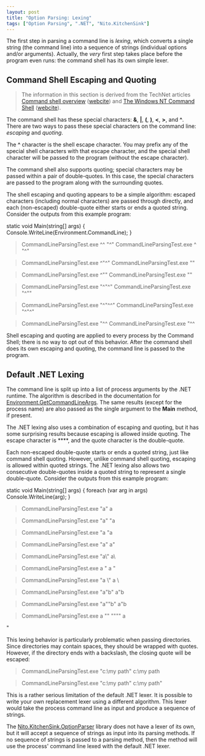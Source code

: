 ```yaml
---
layout: post
title: "Option Parsing: Lexing"
tags: ["Option Parsing", ".NET", "Nito.KitchenSink"]
---
```



The first step in parsing a command line is _lexing_, which converts a single string (the command line) into a sequence of strings (individual options and/or arguments). Actually, the _very_ first step takes place before the program even runs: the command shell has its own simple lexer.



## Command Shell Escaping and Quoting

> The information in this section is derived from the TechNet articles [Command shell overview](http://technet.microsoft.com/en-us/library/bb490954.aspx) ([webcite](http://www.webcitation.org/5ytzcAcrB)) and [The Windows NT Command Shell](http://technet.microsoft.com/en-us/library/cc723564.aspx) ([webcite](http://www.webcitation.org/5ytzuqd4h)).




The command shell has these special characters: **&**, **|**, **(**, **)**, **<**, **>**, and **^**. There are two ways to pass these special characters on the command line: _escaping_ and _quoting_.





The **^** character is the shell escape character. You may prefix any of the special shell characters with that escape character, and the special shell character will be passed to the program (without the escape character).





The command shell also supports quoting; special characters may be passed within a pair of double-quotes. In this case, the special characters are passed to the program along with the surrounding quotes.





The shell escaping and quoting appears to be a simple algorithm: escaped characters (including normal characters) are passed through directly, and each (non-escaped) double-quote either starts or ends a quoted string. Consider the outputs from this example program:




static void Main(string[] args)
{
  Console.WriteLine(Environment.CommandLine);
}



> CommandLineParsingTest.exe ^^ "^"
CommandLineParsingTest.exe ^ "^"

> CommandLineParsingTest.exe ^"^"
CommandLineParsingTest.exe ""

> CommandLineParsingTest.exe ^""
CommandLineParsingTest.exe ""

> CommandLineParsingTest.exe "^"^"
CommandLineParsingTest.exe "^""

> CommandLineParsingTest.exe "^"^^"
CommandLineParsingTest.exe "^"^"

> CommandLineParsingTest.exe "^^
CommandLineParsingTest.exe "^^




Shell escaping and quoting are applied to every process by the Command Shell; there is no way to opt out of this behavior. After the command shell does its own escaping and quoting, the command line is passed to the program.



## Default .NET Lexing



The command line is split up into a list of process arguments by the .NET runtime. The algorithm is described in the documentation for [Environment.GetCommandLineArgs](http://msdn.microsoft.com/en-us/library/system.environment.getcommandlineargs.aspx). The same results (except for the process name) are also passed as the single argument to the **Main** method, if present.





The .NET lexing also uses a combination of escaping and quoting, but it has some surprising results because escaping is allowed inside quoting. The escape character is **\**, and the quote character is the double-quote.





Each non-escaped double-quote starts or ends a quoted string, just like command shell quoting. However, unlike command shell quoting, escaping is allowed within quoted strings. The .NET lexing also allows two consecutive double-quotes inside a quoted string to represent a single double-quote. Consider the outputs from this example program:




static void Main(string[] args)
{
  foreach (var arg in args)
    Console.WriteLine(arg);
}



> CommandLineParsingTest.exe "a"
a

> CommandLineParsingTest.exe \"a"
"a

> CommandLineParsingTest.exe \"a
"a

> CommandLineParsingTest.exe "a\"
a"

> CommandLineParsingTest.exe "a\\"
a\

> CommandLineParsingTest.exe a \"
a
"

> CommandLineParsingTest.exe "a \\"
a \

> CommandLineParsingTest.exe "a\"b"
a"b

> CommandLineParsingTest.exe "a""b"
a"b

> CommandLineParsingTest.exe a "" """"
a

"




This lexing behavior is particularly problematic when passing directories. Since directories may contain spaces, they should be wrapped with quotes. However, if the directory ends with a backslash, the closing quote will be escaped:




> CommandLineParsingTest.exe "c:\my path"
c:\my path

> CommandLineParsingTest.exe "c:\my path\"
c:\my path"




This is a rather serious limitation of the default .NET lexer. It is possible to write your own replacement lexer using a different algorithm. This lexer would take the process command line as input and produce a sequence of strings.





The [Nito.KitchenSink.OptionParser](http://nuget.org/List/Packages/Nito.KitchenSink.OptionParsing) library does not have a lexer of its own, but it will accept a sequence of strings as input into its parsing methods. If no sequence of strings is passed to a parsing method, then the method will use the process' command line lexed with the default .NET lexer.

